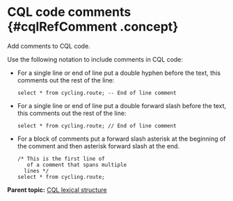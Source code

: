 # CQL code comments {#cqlRefComment .concept}

Add comments to CQL code.

Use the following notation to include comments in CQL code:

-   For a single line or end of line put a double hyphen before the text, this comments out the rest of the line:

    ```
    select * from cycling.route; -- End of line comment
    ```

-   For a single line or end of line put a double forward slash before the text, this comments out the rest of the line:

    ```
    select * from cycling.route; // End of line comment
    ```

-   For a block of comments put a forward slash asterisk at the beginning of the comment and then asterisk forward slash at the end.

    ```
    /* This is the first line of 
       of a comment that spans multiple
      lines */
    select * from cycling.route;
    ```


**Parent topic:** [CQL lexical structure](../../cql/cql_reference/cql_lexicon_c.md)

